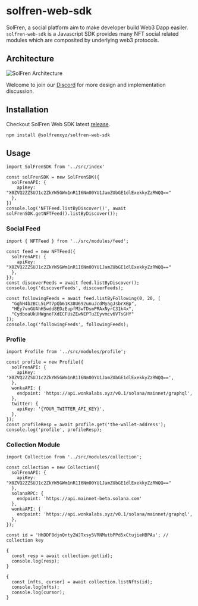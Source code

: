 # solfren-web-sdk

SolFren, a social platform aim to make developer build Web3 Dapp easiler.
`solfren-web-sdk` is a Javascript SDK provides many NFT social related modules which are composited by underlying web3 protocols.

## Architecture

![SolFren Architecture](https://imgur.com/FVPEu2q.png)

Welcome to join our [Discord](https://discord.gg/D3rRx7zh) for more design and implementation discussion.

## Installation

Checkout SolFren Web SDK latest [release](https://github.com/solfren-team/solfren-web-sdk/releases).

```
npm install @solfrenxyz/solfren-web-sdk
```

## Usage

```
import SolFrenSDK from '../src/index'

const solFrenSDK = new SolFrenSDK({
  solFrenAPI: {
    apiKey: "X0ZVQ2ZZSUJ1c2ZkYW5GWm1nR1I6Nm00YU1JamZUbGE1dlExekkyZzRWQQ=="
  },
})
console.log('NFTFeed.listByDiscover()', await solFrenSDK.getNFTFeed().listByDiscover());
```

### Social Feed

```
import { NFTFeed } from '../src/modules/feed';

const feed = new NFTFeed({
  solFrenAPI: {
    apiKey: "X0ZVQ2ZZSUJ1c2ZkYW5GWm1nR1I6Nm00YU1JamZUbGE1dlExekkyZzRWQQ=="
  },
});
const discoverFeeds = await feed.listByDiscover();
console.log('discoverFeeds', discoverFeeds);

const followingFeeds = await feed.listByFollowing(0, 20, [
  "GghH4bzBCL5LPT7pQb61K38U692unuJcdMyagJsbrXBp",
  "HEy7vnGUAhH5wdd8EDzEupfM3wTDsmPRAxNyrC31k4x",
  "CydboaUkUHWgneFXdECFUsZEwNEPTuZEyvmcv6VTsGHY"
]);
console.log('followingFeeds', followingFeeds);

```

### Profile

```
import Profile from '../src/modules/profile';

const profile = new Profile({
  solFrenAPI: {
    apiKey: 'X0ZVQ2ZZSUJ1c2ZkYW5GWm1nR1I6Nm00YU1JamZUbGE1dlExekkyZzRWQQ==',
  },
  wonkaAPI: {
    endpoint: 'https://api.wonkalabs.xyz/v0.1/solana/mainnet/graphql',
  },
  twitter: {
    apiKey: '{YOUR_TWITTER_API_KEY}',
  },
});
const profileResp = await profile.get('the-wallet-address');
console.log('profile', profileResp);

```

### Collection Module

```
import Collection from '../src/modules/collection';

const collection = new Collection({
  solFrenAPI: {
    apiKey: "X0ZVQ2ZZSUJ1c2ZkYW5GWm1nR1I6Nm00YU1JamZUbGE1dlExekkyZzRWQQ=="
  },
  solanaRPC: {
    endpoint: 'https://api.mainnet-beta.solana.com'
  },
  wonkaAPI: {
    endpoint: 'https://api.wonkalabs.xyz/v0.1/solana/mainnet/graphql',
  },
});

const id = 'HhDDF8djnQnty2WJTxsy5VRNMutbPPd5xCtujieHBPAu'; // collection key

{
  const resp = await collection.get(id);
  console.log(resp);
}

{
  const [nfts, cursor] = await collection.listNfts(id);
  console.log(nfts);
  console.log(cursor);
}
```